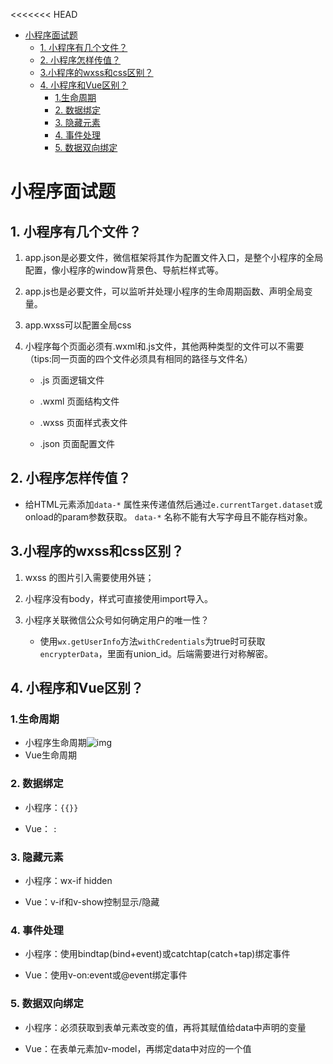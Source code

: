 <<<<<<< HEAD
- [小程序面试题](#小程序面试题)
  - [1. 小程序有几个文件？](#1-小程序有几个文件)
  - [2. 小程序怎样传值？](#2-小程序怎样传值)
  - [3.小程序的wxss和css区别？](#3小程序的wxss和css区别)
  - [4. 小程序和Vue区别？](#4-小程序和vue区别)
    - [1.生命周期](#1生命周期)
    - [2. 数据绑定](#2-数据绑定)
    - [3. 隐藏元素](#3-隐藏元素)
    - [4. 事件处理](#4-事件处理)
    - [5. 数据双向绑定](#5-数据双向绑定)



# 小程序面试题

## 1. 小程序有几个文件？

1. app.json是必要文件，微信框架将其作为配置文件入口，是整个小程序的全局配置，像小程序的window背景色、导航栏样式等。

2. app.js也是必要文件，可以监听并处理小程序的生命周期函数、声明全局变量。

3. app.wxss可以配置全局css

4. 小程序每个页面必须有.wxml和.js文件，其他两种类型的文件可以不需要（tips:同一页面的四个文件必须具有相同的路径与文件名）

   - .js  页面逻辑文件

   - .wxml  页面结构文件

   - .wxss  页面样式表文件

   - .json  页面配置文件

     

## 2. 小程序怎样传值？

- 给HTML元素添加`data-*` 属性来传递值然后通过`e.currentTarget.dataset`或onload的param参数获取。
  `data-*` 名称不能有大写字母且不能存档对象。

## 3.小程序的wxss和css区别？

1. wxss 的图片引入需要使用外链；

2. 小程序没有body，样式可直接使用import导入。

3. 小程序关联微信公众号如何确定用户的唯一性？

   - 使用`wx.getUserInfo`方法`withCredentials`为true时可获取`encrypterData`，里面有union_id。后端需要进行对称解密。

     

## 4. 小程序和Vue区别？

### 1.生命周期

- 小程序生命周期![img](https://api2.mubu.com/v3/document_image/9f9f6cbc-cd16-47d5-9178-035de229f36e-17334654.jpg)
- Vue生命周期 

### 2. 数据绑定

- 小程序：`{{}}`

- Vue： `:` 

### 3. 隐藏元素

- 小程序：wx-if hidden

- Vue：v-if和v-show控制显示/隐藏

### 4. 事件处理

- 小程序：使用bindtap(bind+event)或catchtap(catch+tap)绑定事件

- Vue：使用v-on:event或@event绑定事件

### 5. 数据双向绑定

- 小程序：必须获取到表单元素改变的值，再将其赋值给data中声明的变量

- Vue：在表单元素加v-model，再绑定data中对应的一个值
